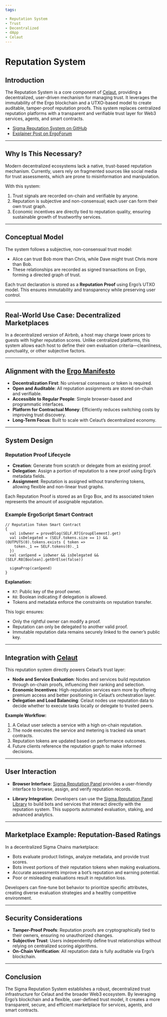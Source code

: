 ```yaml
---
tags:

- Reputation System
- Trust
- Decentralized
- dApp
- Celaut
---
```


# Reputation System

## Introduction

The Reputation System is a core component of [Celaut](Celaut.md), providing a decentralized, user-driven mechanism for managing trust. It leverages the immutability of the Ergo blockchain and a UTXO-based model to create auditable, tamper-proof reputation proofs. This system replaces centralized reputation platforms with a transparent and verifiable trust layer for Web3 services, agents, and smart contracts.

* [Sigma Reputation System on GitHub](https://github.com/sigma-rps)
* [Explainer Post on ErgoForum](https://www.ergoforum.org/t/reputation-system/4782)

---

## Why Is This Necessary?

Modern decentralized ecosystems lack a native, trust-based reputation mechanism. Currently, users rely on fragmented sources like social media for trust assessments, which are prone to misinformation and manipulation.

With this system:

1. Trust signals are recorded on-chain and verifiable by anyone.
2. Reputation is subjective and non-consensual; each user can form their own trust graph.
3. Economic incentives are directly tied to reputation quality, ensuring sustainable growth of trustworthy services.

---

## Conceptual Model

The system follows a subjective, non-consensual trust model:

* Alice can trust Bob more than Chris, while Dave might trust Chris more than Bob.
* These relationships are recorded as signed transactions on Ergo, forming a directed graph of trust.

Each trust declaration is stored as a **Reputation Proof** using Ergo’s UTXO model. This ensures immutability and transparency while preserving user control.

---

## Real-World Use Case: Decentralized Marketplaces

In a decentralized version of Airbnb, a host may charge lower prices to guests with higher reputation scores. Unlike centralized platforms, this system allows each host to define their own evaluation criteria—cleanliness, punctuality, or other subjective factors.

---

## Alignment with the [Ergo Manifesto](https://ergoplatform.org/en/blog/2021-04-26-the-ergo-manifesto/)

* **Decentralization First**: No universal consensus or token is required.
* **Open and Auditable**: All reputation assignments are stored on-chain and verifiable.
* **Accessible to Regular People**: Simple browser-based and programmatic interfaces.
* **Platform for Contractual Money**: Efficiently reduces switching costs by improving trust discovery.
* **Long-Term Focus**: Built to scale with Celaut’s decentralized economy.

---

## System Design

### Reputation Proof Lifecycle

* **Creation**: Generate from scratch or delegate from an existing proof.
* **Delegation**: Assign a portion of reputation to a new proof using Ergo’s metadata fields.
* **Assignment**: Reputation is assigned without transferring tokens, allowing flexible and non-linear trust graphs.

Each Reputation Proof is stored as an Ergo Box, and its associated token represents the amount of assignable reputation.

### Example ErgoScript Smart Contract

```ergo
// Reputation Token Smart Contract
{
  val isOwner = proveDlog(SELF.R7[GroupElement].get)
  val isDelegated = (SELF.tokens.size == 1) && (OUTPUTS(0).tokens.exists { token => 
    token._1 == SELF.tokens(0)._1 
  })
  val canSpend = isOwner && isDelegated && (SELF.R8[Boolean].getOrElse(false))

  sigmaProp(canSpend)
}
```

**Explanation:**

* `R7`: Public key of the proof owner.
* `R8`: Boolean indicating if delegation is allowed.
* Tokens and metadata enforce the constraints on reputation transfer.

This logic ensures:

* Only the rightful owner can modify a proof.
* Reputation can only be delegated to another valid proof.
* Immutable reputation data remains securely linked to the owner’s public key.

---

## Integration with [Celaut](Celaut.md)

This reputation system directly powers Celaut’s trust layer:

* **Node and Service Evaluation**: Nodes and services build reputation through on-chain proofs, influencing their ranking and selection.
* **Economic Incentives**: High-reputation services earn more by offering premium access and better positioning in Celaut’s orchestration layer.
* **Delegation and Load Balancing**: Celaut nodes use reputation data to decide whether to execute tasks locally or delegate to trusted peers.

**Example Workflow:**

1. A Celaut user selects a service with a high on-chain reputation.
2. The node executes the service and metering is tracked via smart contracts.
3. Reputation tokens are updated based on performance outcomes.
4. Future clients reference the reputation graph to make informed decisions.

---

## User Interaction

* **Browser Interface**: [Sigma Reputation Panel](https://reputation-systems.github.io/sigma-reputation-panel/) provides a user-friendly interface to browse, assign, and verify reputation records.

* **Library Integration**: Developers can use the [Sigma Reputation Panel Library](https://github.com/reputation-systems/sigma-reputation-panel) to build bots and services that interact directly with the reputation system. This supports automated evaluation, staking, and advanced analytics.

---

## Marketplace Example: Reputation-Based Ratings

In a decentralized Sigma Chains marketplace:

* Bots evaluate product listings, analyze metadata, and provide trust scores.
* Bots invest portions of their reputation tokens when making evaluations.
* Accurate assessments improve a bot’s reputation and earning potential.
* Poor or misleading evaluations result in reputation loss.

Developers can fine-tune bot behavior to prioritize specific attributes, creating diverse evaluation strategies and a healthy competitive environment.

---

## Security Considerations

* **Tamper-Proof Proofs**: Reputation proofs are cryptographically tied to their owners, ensuring no unauthorized changes.
* **Subjective Trust**: Users independently define trust relationships without relying on centralized scoring algorithms.
* **On-Chain Verification**: All reputation data is fully auditable via Ergo’s blockchain.

---

## Conclusion

The Sigma Reputation System establishes a robust, decentralized trust infrastructure for Celaut and the broader Web3 ecosystem. By leveraging Ergo’s blockchain and a flexible, user-defined trust model, it creates a more transparent, secure, and efficient marketplace for services, agents, and smart contracts.

